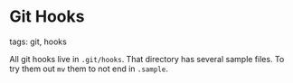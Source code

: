 # Git Hooks

tags: git, hooks

All git hooks live in `.git/hooks`. That directory has several sample files. To try them out `mv` them to not
end in `.sample`.
